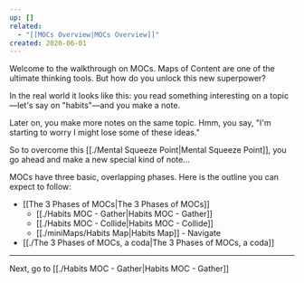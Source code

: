 ```yaml
---
up: []
related:
  - "[[MOCs Overview|MOCs Overview]]"
created: 2020-06-01
---
```

Welcome to the walkthrough on MOCs. Maps of Content are one of the ultimate thinking tools. But how do you unlock this new superpower?

In the real world it looks like this: you read something interesting on a topic—let's say on "habits"—and you make a note. 

Later on, you make more notes on the same topic. Hmm, you say, "I'm starting to worry I might lose some of these ideas." 

So to overcome this [[./Mental Squeeze Point|Mental Squeeze Point]], you go ahead and make a new special kind of note...

MOCs have three basic, overlapping phases. Here is the outline you can expect to follow:

- [[The 3 Phases of MOCs|The 3 Phases of MOCs]]
	- [[./Habits MOC - Gather|Habits MOC - Gather]]
	- [[./Habits MOC - Collide|Habits MOC - Collide]]
	- [[./miniMaps/Habits Map|Habits Map]] - Navigate
- [[./The 3 Phases of MOCs, a coda|The 3 Phases of MOCs, a coda]]

---

Next, go to [[./Habits MOC - Gather|Habits MOC - Gather]]

